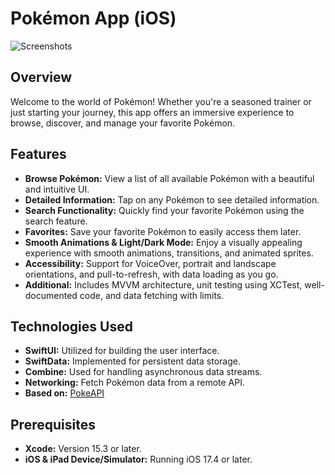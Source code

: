 # Pokémon App (iOS)

![Screenshots](https://github.com/heshantha-md/PokemonApp/assets/31559910/28d8e9ea-00e2-449c-9d6d-bb39faedd1c0)

## Overview

Welcome to the world of Pokémon! Whether you're a seasoned trainer or just starting your journey, this app offers an immersive experience to browse, discover, and manage your favorite Pokémon.

## Features

- **Browse Pokémon:** View a list of all available Pokémon with a beautiful and intuitive UI.
- **Detailed Information:** Tap on any Pokémon to see detailed information.
- **Search Functionality:** Quickly find your favorite Pokémon using the search feature.
- **Favorites:** Save your favorite Pokémon to easily access them later.
- **Smooth Animations & Light/Dark Mode:** Enjoy a visually appealing experience with smooth animations, transitions, and animated sprites.
- **Accessibility:** Support for VoiceOver, portrait and landscape orientations, and pull-to-refresh, with data loading as you go.
- **Additional:** Includes MVVM architecture, unit testing using XCTest, well-documented code, and data fetching with limits.

## Technologies Used

- **SwiftUI:** Utilized for building the user interface.
- **SwiftData:** Implemented for persistent data storage.
- **Combine:** Used for handling asynchronous data streams.
- **Networking:** Fetch Pokémon data from a remote API.
- **Based on:** [PokeAPI](https://pokeapi.co)

## Prerequisites

- **Xcode:** Version 15.3 or later.
- **iOS & iPad Device/Simulator:** Running iOS 17.4 or later.
